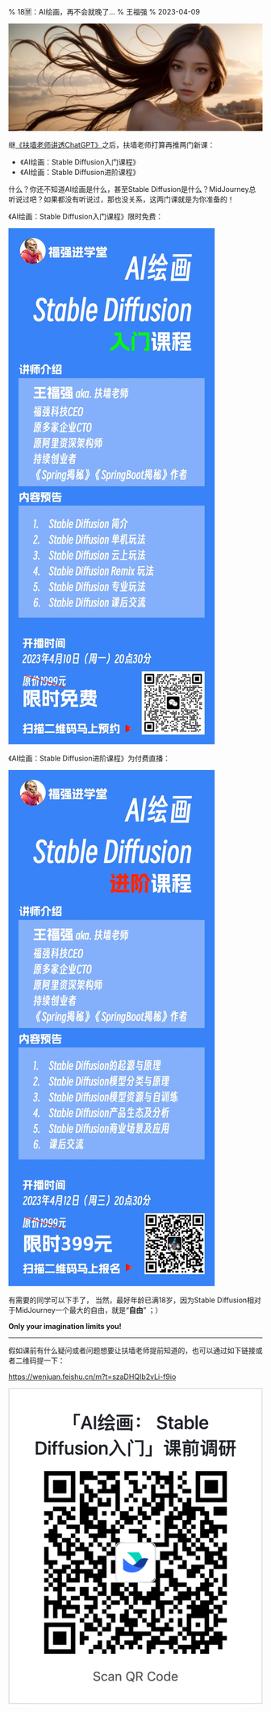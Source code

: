 % 18🈲️：AI绘画，再不会就晚了...
% 王福强
% 2023-04-09

![](images/110991679542373_.pic.jpg)

继[《扶墙老师讲透ChatGPT》](https://mp.weixin.qq.com/s/JE72JPLZgDsEb0Kf642VxQ)之后，扶墙老师打算再推两门新课：

- 《AI绘画：Stable Diffusion入门课程》
- 《AI绘画：Stable Diffusion进阶课程》

什么？你还不知道AI绘画是什么，甚至Stable Diffusion是什么？MidJourney总听说过吧？如果都没有听说过，那也没关系，这两门课就是为你准备的！

《AI绘画：Stable Diffusion入门课程》限时免费：

![](images/113421681042369.jpg)

《AI绘画：Stable Diffusion进阶课程》为付费直播：

![](images/113431681042738.jpg)

有需要的同学可以下手了， 当然，最好年龄已满18岁，因为Stable Diffusion相对于MidJourney一个最大的自由，就是“**自由**”  ；） 

**Only your imagination limits you!**

---

假如课前有什么疑问或者问题想要让扶墙老师提前知道的，也可以通过如下链接或者二维码提一下：

<https://wenjuan.feishu.cn/m?t=szaDHQIb2vLi-f9io>

![](images/feishu_survy_stable_diffusion.png)

